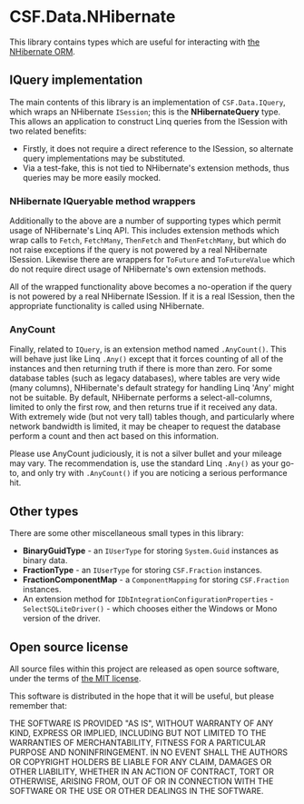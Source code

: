 # CSF.Data.NHibernate
This library contains types which are useful for interacting with [the NHibernate ORM].

[the NHibernate ORM]: http://nhibernate.info/

## IQuery implementation
The main contents of this library is an implementation of `CSF.Data.IQuery`, which wraps an NHibernate `ISession`; this is the **NHibernateQuery** type.
This allows an application to construct Linq queries from the ISession with two related benefits:

* Firstly, it does not require a direct reference to the ISession, so alternate query implementations may be substituted.
* Via a test-fake, this is not tied to NHibernate's extension methods, thus queries may be more easily mocked.

### NHibernate IQueryable<T> method wrappers
Additionally to the above are a number of supporting types which permit usage of NHibernate's Linq API.
This includes extension methods which wrap calls to `Fetch`, `FetchMany`, `ThenFetch` and `ThenFetchMany`, but which do not  raise exceptions if the query is not powered by a real NHibernate ISession.
Likewise there are wrappers for `ToFuture` and `ToFutureValue` which do not require direct usage of NHibernate's own extension methods.

All of the wrapped functionality above becomes a no-operation if the query is not powered by a real NHibernate ISession.
If it is a real ISession, then the appropriate functionality is called using NHibernate.

### AnyCount
Finally, related to `IQuery`, is an extension method named `.AnyCount()`.
This will behave just like Linq `.Any()` except that it forces counting of all of the instances and then returning truth if there is more than zero.
For some database tables (such as legacy databases), where tables are very wide (many columns), NHibernate's default strategy for handling Linq 'Any' might not be suitable.
By default, NHibernate performs a select-all-columns, limited to only the first row, and then returns true if it received any data.
With extremely wide (but not very tall) tables though, and particularly where network bandwidth is limited, it may be cheaper to request the database perform a count and then act based on this information.

Please use AnyCount judiciously, it is not a silver bullet and your mileage may vary.
The recommendation is, use the standard Linq `.Any()` as your go-to, and only try with `.AnyCount()` if you are noticing a serious performance hit.

## Other types
There are some other miscellaneous small types in this library:

* **BinaryGuidType** - an `IUserType` for storing `System.Guid` instances as binary data.
* **FractionType** - an `IUserType` for storing `CSF.Fraction` instances.
* **FractionComponentMap** - a `ComponentMapping` for storing `CSF.Fraction` instances.
* An extension method for `IDbIntegrationConfigurationProperties` - `SelectSQLiteDriver()` - which chooses either the Windows or Mono version of the driver.

## Open source license
All source files within this project are released as open source software,
under the terms of [the MIT license].

[the MIT license]: http://opensource.org/licenses/MIT

This software is distributed in the hope that it will be useful, but please
remember that:

THE SOFTWARE IS PROVIDED "AS IS", WITHOUT WARRANTY OF ANY KIND, EXPRESS OR
IMPLIED, INCLUDING BUT NOT LIMITED TO THE WARRANTIES OF MERCHANTABILITY,
FITNESS FOR A PARTICULAR PURPOSE AND NONINFRINGEMENT. IN NO EVENT SHALL THE
AUTHORS OR COPYRIGHT HOLDERS BE LIABLE FOR ANY CLAIM, DAMAGES OR OTHER
LIABILITY, WHETHER IN AN ACTION OF CONTRACT, TORT OR OTHERWISE, ARISING FROM,
OUT OF OR IN CONNECTION WITH THE SOFTWARE OR THE USE OR OTHER DEALINGS IN
THE SOFTWARE.

